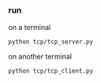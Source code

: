 ### run

on a terminal
```
python tcp/tcp_server.py
```

on another terminal
```
python tcp/tcp_client.py
```
